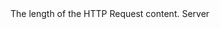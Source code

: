 <function name="GetContentLength" parent="HttpRequest" type="classfunc">
	<description>
		The length of the HTTP Request content.
		<added version="0.7"></added>
	</description>
	<realm>Server</realm>
	<rets>
		<ret name="length" type="number"></ret>
	</rets>
</function>